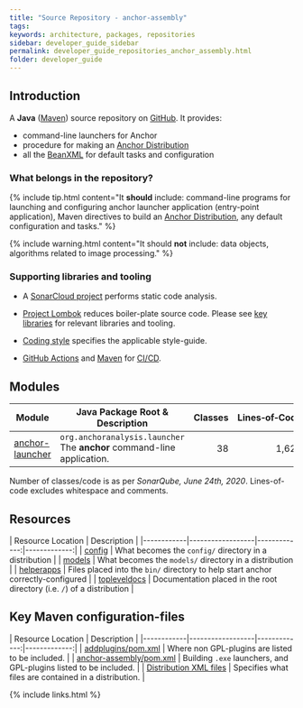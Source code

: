 ```yaml
---
title: "Source Repository - anchor-assembly"
tags:
keywords: architecture, packages, repositories
sidebar: developer_guide_sidebar
permalink: developer_guide_repositories_anchor_assembly.html
folder: developer_guide
---
```


## Introduction

A **Java** ([Maven](/developer_guide_environment_maven.html)) source repository on [GitHub](https://github.com/anchoranalysis/anchor-assembly). It provides:

- command-line launchers for Anchor
- procedure for making an [Anchor Distribution](/developer_guide_anchor_distribution.html)
- all the [BeanXML](/user_guide_bean_xml.html) for default tasks and configuration

### What belongs in the repository?

{% include tip.html content="It **should** include: command-line programs for launching and configuring anchor launcher application (entry-point application), Maven directives to build an [Anchor Distribution](/developer_guide_anchor_distribution.html), any default configuration and tasks." %}

{% include warning.html content="It should **not** include: data objects, algorithms related to image processing." %}

### Supporting libraries and tooling

- A [SonarCloud project](https://sonarcloud.io/project/overview?id=anchoranalysis_anchor-assembly) performs static code analysis.

- [Project Lombok](https://projectlombok.org/) reduces boiler-plate source code. Please see [key libraries](/developer_guide_environment_key_libraries.html) for relevant libraries and tooling.

- [Coding style](http://localhost:4000/developer_guide_architecture_coding_style.html) specifies the applicable style-guide.

- [GitHub Actions](https://github.com/anchoranalysis/anchor-assembly/actions) and [Maven](https://maven.apache.org/) for [CI/CD](https://en.wikipedia.org/wiki/CI/CD).

## Modules

| Module | Java Package Root &amp; Description  | Classes | Lines&#x2011;of&#x2011;Code |
|------------|------------------|-------------:|-------------:|
| [anchor-launcher](https://github.com/anchoranalysis/anchor-assembly/tree/master/addplugins/anchor-launcher) | `org.anchoranalysis.launcher`<br>The **anchor** command-line application. | 38 | 1,627 |


Number of classes/code is as per *SonarQube, June 24th, 2020*. Lines-of-code excludes whitespace and comments.

## Resources

| Resource Location | Description  |
|------------|------------------|-------------:|-------------:|
| [config](https://github.com/anchoranalysis/anchor-assembly/tree/master/anchor-assembly/src/main/resources/config) | What becomes the `config/` directory in a distribution |
| [models](https://github.com/anchoranalysis/anchor-assembly/tree/master/anchor-assembly/src/main/resources/config) | What becomes the `models/` directory in a distribution |
| [helperapps](https://github.com/anchoranalysis/anchor-assembly/tree/master/anchor-assembly/src/main/resources/helperapps) | Files placed into the `bin/` directory to help start anchor correctly-configured |
| [topleveldocs](https://github.com/anchoranalysis/anchor-assembly/tree/master/anchor-assembly/src/main/resources/topleveldocs) | Documentation placed in the root directory (i.e. `/`) of a distribution |

## Key Maven configuration-files

| Resource Location | Description  |
|------------|------------------|-------------:|-------------:|
| [addplugins/pom.xml](https://github.com/anchoranalysis/anchor-assembly/blob/master/addplugins/pom.xml) | Where non GPL-plugins are listed to be included. |
| [anchor-assembly/pom.xml](https://github.com/anchoranalysis/anchor-assembly/blob/master/anchor/pom.xml) | Building `.exe` launchers, and GPL-plugins listed to be included. |
| [Distribution XML files](https://github.com/anchoranalysis/anchor-assembly/blob/master/anchor/src/assembly/) | Specifies what files are contained in a distribution. |





{% include links.html %}
